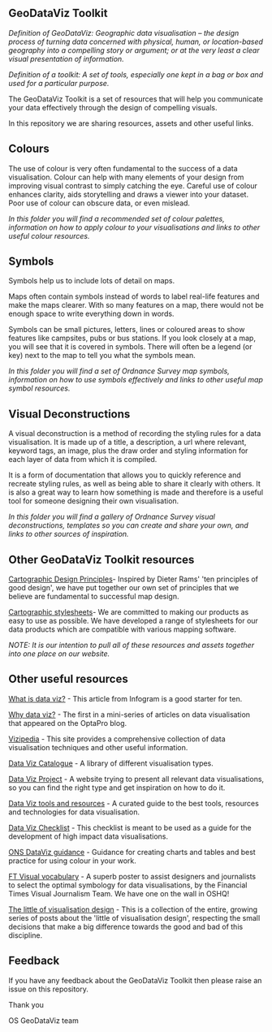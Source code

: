 ## GeoDataViz Toolkit

_Definition of GeoDataViz: Geographic data visualisation – the design process of turning data concerned with physical, human, or location-based geography into a compelling story or argument; or at the very least a clear visual presentation of information._

_Definition of a toolkit: A set of tools, especially one kept in a bag or box and used for a particular purpose._

The GeoDataViz Toolkit is a set of resources that will help you communicate your data effectively through the design of compelling visuals.

In this repository we are sharing resources, assets and other useful links.

## Colours

The use of colour is very often fundamental to the success of a data visualisation. Colour can help with many elements of your design from improving visual contrast to simply catching the eye. Careful use of colour enhances clarity, aids storytelling and draws a viewer into your dataset. Poor use of colour can obscure data, or even mislead.

_In_ _this folder_ _you will find a recommended set of colour palettes, information on how to apply colour to your visualisations and links to other useful colour resources._

## Symbols

Symbols help us to include lots of detail on maps.

Maps often contain symbols instead of words to label real-life features and make the maps clearer. With so many features on a map, there would not be enough space to write everything down in words.

Symbols can be small pictures, letters, lines or coloured areas to show features like campsites, pubs or bus stations. If you look closely at a map, you will see that it is covered in symbols. There will often be a legend (or key) next to the map to tell you what the symbols mean.

_In_ _this folder_ _you will find a set of Ordnance Survey map symbols, information on how to use symbols effectively and links to other useful map symbol resources._

## Visual Deconstructions

A visual deconstruction is a method of recording the styling rules for a data visualisation. It is made up of a title, a description, a url where relevant, keyword tags, an image, plus the draw order and styling information for each layer of data from which it is compiled.

It is a form of documentation that allows you to quickly reference and recreate styling rules, as well as being able to share it clearly with others. It is also a great way to learn how something is made and therefore is a useful tool for someone designing their own visualisation.

_In_ _this folder_ _you will find a gallery of Ordnance Survey visual deconstructions, templates so you can create and share your own, and links to other sources of inspiration._

## Other GeoDataViz Toolkit resources

[Cartographic Design Principles](https://www.ordnancesurvey.co.uk/resources/carto-design/carto-design-principles.html)- Inspired by Dieter Rams&#39; &#39;ten principles of good design&#39;, we have put together our own set of principles that we believe are fundamental to successful map design.

[Cartographic stylesheets](https://www.ordnancesurvey.co.uk/resources/carto-design/cartographic-stylesheets.html)- We are committed to making our products as easy to use as possible. We have developed a range of stylesheets for our data products which are compatible with various mapping software.

_NOTE: It is our intention to pull all of these resources and assets together into one place on our website._

## Other useful resources

[What is data viz?](https://infogram.com/page/data-visualization?utm_content=56598973&amp;utm_medium=social&amp;utm_source=twitter) - This article from Infogram is a good starter for ten.

[Why data viz?](http://www.optasportspro.com/about/optapro-blog/posts/2015/guest-blog-why-data-viz/) - The first in a mini-series of articles on data visualisation that appeared on the OptaPro blog.

[Vizipedia](http://www.vizipedia.com/) - This site provides a comprehensive collection of data visualisation techniques and other useful information.

[Data Viz Catalogue](http://www.datavizcatalogue.com/) - A library of different visualisation types.

[Data Viz Project](http://datavizproject.com/) - A website trying to present all relevant data visualisations, so you can find the right type and get inspiration on how to do it.

[Data Viz tools and resources](http://dataviz.tools/) - A curated guide to the best tools, resources and technologies for data visualisation.

[Data Viz Checklist](http://annkemery.com/wp-content/uploads/2016/10/DataVizChecklist_May2016.pdf) - This checklist is meant to be used as a guide for the development of high impact data visualisations.

[ONS DataViz guidance](http://style.ons.gov.uk/category/data-visualisation/) - Guidance for creating charts and tables and best practice for using colour in your work.

[FT Visual vocabulary](https://github.com/ft-interactive/chart-doctor/blob/master/visual-vocabulary/Visual-vocabulary.pdf) - A superb poster to assist designers and journalists to select the optimal symbology for data visualisations, by the Financial Times Visual Journalism Team. We have one on the wall in OSHQ!

[The little of visualisation design](http://www.visualisingdata.com/2016/03/little-visualisation-design/) - This is a collection of the entire, growing series of posts about the &#39;little of visualisation design&#39;, respecting the small decisions that make a big difference towards the good and bad of this discipline.

## Feedback

If you have any feedback about the GeoDataViz Toolkit then please raise an issue on this repository.

Thank you

OS GeoDataViz team
